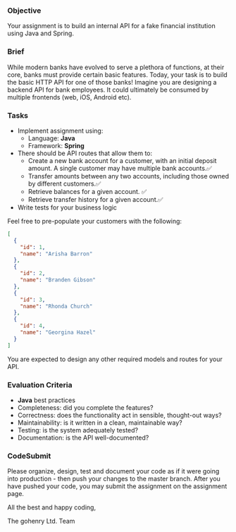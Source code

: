 ### Objective

Your assignment is to build an internal API for a fake financial institution using Java and Spring.

### Brief

While modern banks have evolved to serve a plethora of functions, at their core, banks must provide certain basic features. Today, your task is to build the basic HTTP API for one of those banks! Imagine you are designing a backend API for bank employees. It could ultimately be consumed by multiple frontends (web, iOS, Android etc).

### Tasks

- Implement assignment using:
  - Language: **Java**
  - Framework: **Spring**
- There should be API routes that allow them to:
  - Create a new bank account for a customer, with an initial deposit amount. A
    single customer may have multiple bank accounts.✅
  - Transfer amounts between any two accounts, including those owned by
    different customers.✅
  - Retrieve balances for a given account. ✅
  - Retrieve transfer history for a given account.✅
- Write tests for your business logic

Feel free to pre-populate your customers with the following:

```json
[
  {
    "id": 1,
    "name": "Arisha Barron"
  },
  {
    "id": 2,
    "name": "Branden Gibson"
  },
  {
    "id": 3,
    "name": "Rhonda Church"
  },
  {
    "id": 4,
    "name": "Georgina Hazel"
  }
]
```

You are expected to design any other required models and routes for your API.

### Evaluation Criteria

- **Java** best practices
- Completeness: did you complete the features?
- Correctness: does the functionality act in sensible, thought-out ways?
- Maintainability: is it written in a clean, maintainable way?
- Testing: is the system adequately tested?
- Documentation: is the API well-documented?

### CodeSubmit

Please organize, design, test and document your code as if it were going into production - then push your changes to the master branch. After you have pushed your code, you may submit the assignment on the assignment page.

All the best and happy coding,

The gohenry Ltd. Team